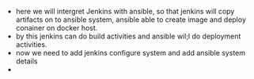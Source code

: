 - here we will intergret Jenkins with ansible, so that jenkins will copy artifacts on to ansible system, ansible able to create image and deploy conainer on docker host.
- by this jenkins can do build activities and ansible wil;l do deployment activities.
- now we need to add jenkins configure system and add ansible system details
- 
